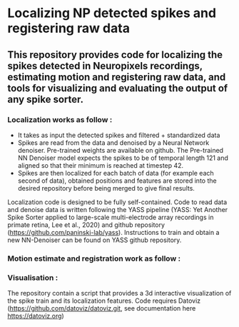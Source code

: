 # Localizing NP detected spikes and registering raw data

## This repository provides code for localizing the spikes detected in Neuropixels recordings, estimating motion and registering raw data, and tools for visualizing and evaluating the output of any spike sorter.

### Localization works as follow : 
 - It takes as input the detected spikes and filtered + standardized data
 - Spikes are read from the data and denoised by a Neural Network denoiser. Pre-trained weights are available on github. 
 The Pre-trained NN Denoiser model expects the spikes to be of temporal length 121 and aligned so that their minimum is reached at timestep 42. 
 - Spikes are then localized for each batch of data (for example each second of data), obtained positions and features are stored into the desired repository before being merged to give final results. 
 
Localization code is designed to be fully self-contained. Code to read data and denoise data is written following the YASS pipeline (YASS: Yet Another Spike Sorter applied to large-scale multi-electrode array recordings in primate retina, Lee et al., 2020) and github repository (https://github.com/paninski-lab/yass).
Instructions to train and obtain a new NN-Denoiser can be found on YASS github repository. 


### Motion estimate and registration work as follow : 



### Visualisation : 

The repository contain a script that provides a 3d interactive visualization of the spike train and its localization features. 
Code requires Datoviz (https://github.com/datoviz/datoviz.git, see documentation here https://datoviz.org) 



